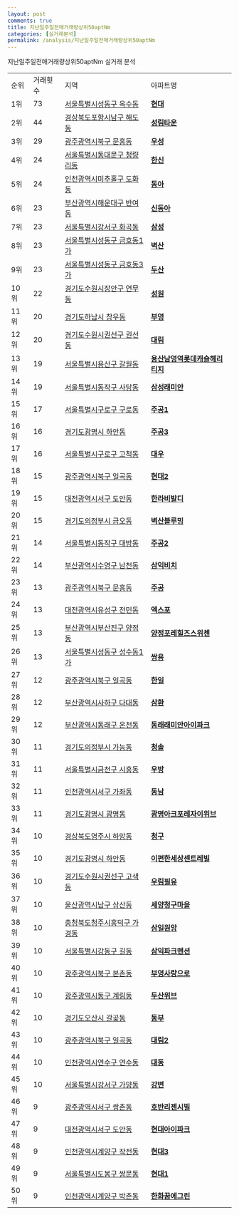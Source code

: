 ```yaml
---
layout: post
comments: true
title: 지난일주일전매거래량상위50aptNm
categories: [실거래분석]
permalink: /analysis/지난일주일전매거래량상위50aptNm
---
```


지난일주일전매거래량상위50aptNm 실거래 분석

<table>
  <tr>
    <td>순위</td>
    <td>거래횟수</td>
    <td>지역</td>
    <td>아파트명</td>
  </tr>

  <tr>
    <td>1위</td>
    <td>73</td>
    <td><a href="/apt/서울특별시성동구옥수동">서울특별시성동구 옥수동</a></td>
    <td colspan="4" style="font-weight: bold;"><a href="/apt/서울특별시성동구옥수동현대">현대</a></td>
  </tr>

  <tr>
    <td>2위</td>
    <td>44</td>
    <td><a href="/apt/경상북도포항시남구해도동">경상북도포항시남구 해도동</a></td>
    <td colspan="4" style="font-weight: bold;"><a href="/apt/경상북도포항시남구해도동성림타운">성림타운</a></td>
  </tr>

  <tr>
    <td>3위</td>
    <td>29</td>
    <td><a href="/apt/광주광역시북구문흥동">광주광역시북구 문흥동</a></td>
    <td colspan="4" style="font-weight: bold;"><a href="/apt/광주광역시북구문흥동우성">우성</a></td>
  </tr>

  <tr>
    <td>4위</td>
    <td>24</td>
    <td><a href="/apt/서울특별시동대문구청량리동">서울특별시동대문구 청량리동</a></td>
    <td colspan="4" style="font-weight: bold;"><a href="/apt/서울특별시동대문구청량리동한신">한신</a></td>
  </tr>

  <tr>
    <td>5위</td>
    <td>24</td>
    <td><a href="/apt/인천광역시미추홀구도화동">인천광역시미추홀구 도화동</a></td>
    <td colspan="4" style="font-weight: bold;"><a href="/apt/인천광역시미추홀구도화동동아">동아</a></td>
  </tr>

  <tr>
    <td>6위</td>
    <td>23</td>
    <td><a href="/apt/부산광역시해운대구반여동">부산광역시해운대구 반여동</a></td>
    <td colspan="4" style="font-weight: bold;"><a href="/apt/부산광역시해운대구반여동신동아">신동아</a></td>
  </tr>

  <tr>
    <td>7위</td>
    <td>23</td>
    <td><a href="/apt/서울특별시강서구화곡동">서울특별시강서구 화곡동</a></td>
    <td colspan="4" style="font-weight: bold;"><a href="/apt/서울특별시강서구화곡동삼성">삼성</a></td>
  </tr>

  <tr>
    <td>8위</td>
    <td>23</td>
    <td><a href="/apt/서울특별시성동구금호동1가">서울특별시성동구 금호동1가</a></td>
    <td colspan="4" style="font-weight: bold;"><a href="/apt/서울특별시성동구금호동1가벽산">벽산</a></td>
  </tr>

  <tr>
    <td>9위</td>
    <td>23</td>
    <td><a href="/apt/서울특별시성동구금호동3가">서울특별시성동구 금호동3가</a></td>
    <td colspan="4" style="font-weight: bold;"><a href="/apt/서울특별시성동구금호동3가두산">두산</a></td>
  </tr>

  <tr>
    <td>10위</td>
    <td>22</td>
    <td><a href="/apt/경기도수원시장안구연무동">경기도수원시장안구 연무동</a></td>
    <td colspan="4" style="font-weight: bold;"><a href="/apt/경기도수원시장안구연무동성원">성원</a></td>
  </tr>

  <tr>
    <td>11위</td>
    <td>20</td>
    <td><a href="/apt/경기도하남시창우동">경기도하남시 창우동</a></td>
    <td colspan="4" style="font-weight: bold;"><a href="/apt/경기도하남시창우동부영">부영</a></td>
  </tr>

  <tr>
    <td>12위</td>
    <td>20</td>
    <td><a href="/apt/경기도수원시권선구권선동">경기도수원시권선구 권선동</a></td>
    <td colspan="4" style="font-weight: bold;"><a href="/apt/경기도수원시권선구권선동대림">대림</a></td>
  </tr>

  <tr>
    <td>13위</td>
    <td>19</td>
    <td><a href="/apt/서울특별시용산구갈월동">서울특별시용산구 갈월동</a></td>
    <td colspan="4" style="font-weight: bold;"><a href="/apt/서울특별시용산구갈월동용산남영역롯데캐슬헤리티지">용산남영역롯데캐슬헤리티지</a></td>
  </tr>

  <tr>
    <td>14위</td>
    <td>19</td>
    <td><a href="/apt/서울특별시동작구사당동">서울특별시동작구 사당동</a></td>
    <td colspan="4" style="font-weight: bold;"><a href="/apt/서울특별시동작구사당동삼성래미안">삼성래미안</a></td>
  </tr>

  <tr>
    <td>15위</td>
    <td>17</td>
    <td><a href="/apt/서울특별시구로구구로동">서울특별시구로구 구로동</a></td>
    <td colspan="4" style="font-weight: bold;"><a href="/apt/서울특별시구로구구로동주공1">주공1</a></td>
  </tr>

  <tr>
    <td>16위</td>
    <td>16</td>
    <td><a href="/apt/경기도광명시하안동">경기도광명시 하안동</a></td>
    <td colspan="4" style="font-weight: bold;"><a href="/apt/경기도광명시하안동주공3">주공3</a></td>
  </tr>

  <tr>
    <td>17위</td>
    <td>16</td>
    <td><a href="/apt/서울특별시구로구고척동">서울특별시구로구 고척동</a></td>
    <td colspan="4" style="font-weight: bold;"><a href="/apt/서울특별시구로구고척동대우">대우</a></td>
  </tr>

  <tr>
    <td>18위</td>
    <td>15</td>
    <td><a href="/apt/광주광역시북구일곡동">광주광역시북구 일곡동</a></td>
    <td colspan="4" style="font-weight: bold;"><a href="/apt/광주광역시북구일곡동현대2">현대2</a></td>
  </tr>

  <tr>
    <td>19위</td>
    <td>15</td>
    <td><a href="/apt/대전광역시서구도안동">대전광역시서구 도안동</a></td>
    <td colspan="4" style="font-weight: bold;"><a href="/apt/대전광역시서구도안동한라비발디">한라비발디</a></td>
  </tr>

  <tr>
    <td>20위</td>
    <td>15</td>
    <td><a href="/apt/경기도의정부시금오동">경기도의정부시 금오동</a></td>
    <td colspan="4" style="font-weight: bold;"><a href="/apt/경기도의정부시금오동벽산블루밍">벽산블루밍</a></td>
  </tr>

  <tr>
    <td>21위</td>
    <td>14</td>
    <td><a href="/apt/서울특별시동작구대방동">서울특별시동작구 대방동</a></td>
    <td colspan="4" style="font-weight: bold;"><a href="/apt/서울특별시동작구대방동주공2">주공2</a></td>
  </tr>

  <tr>
    <td>22위</td>
    <td>14</td>
    <td><a href="/apt/부산광역시수영구남천동">부산광역시수영구 남천동</a></td>
    <td colspan="4" style="font-weight: bold;"><a href="/apt/부산광역시수영구남천동삼익비치">삼익비치</a></td>
  </tr>

  <tr>
    <td>23위</td>
    <td>13</td>
    <td><a href="/apt/광주광역시북구문흥동">광주광역시북구 문흥동</a></td>
    <td colspan="4" style="font-weight: bold;"><a href="/apt/광주광역시북구문흥동주공">주공</a></td>
  </tr>

  <tr>
    <td>24위</td>
    <td>13</td>
    <td><a href="/apt/대전광역시유성구전민동">대전광역시유성구 전민동</a></td>
    <td colspan="4" style="font-weight: bold;"><a href="/apt/대전광역시유성구전민동엑스포">엑스포</a></td>
  </tr>

  <tr>
    <td>25위</td>
    <td>13</td>
    <td><a href="/apt/부산광역시부산진구양정동">부산광역시부산진구 양정동</a></td>
    <td colspan="4" style="font-weight: bold;"><a href="/apt/부산광역시부산진구양정동양정포레힐즈스위첸">양정포레힐즈스위첸</a></td>
  </tr>

  <tr>
    <td>26위</td>
    <td>13</td>
    <td><a href="/apt/서울특별시성동구성수동1가">서울특별시성동구 성수동1가</a></td>
    <td colspan="4" style="font-weight: bold;"><a href="/apt/서울특별시성동구성수동1가쌍용">쌍용</a></td>
  </tr>

  <tr>
    <td>27위</td>
    <td>12</td>
    <td><a href="/apt/광주광역시북구일곡동">광주광역시북구 일곡동</a></td>
    <td colspan="4" style="font-weight: bold;"><a href="/apt/광주광역시북구일곡동한일">한일</a></td>
  </tr>

  <tr>
    <td>28위</td>
    <td>12</td>
    <td><a href="/apt/부산광역시사하구다대동">부산광역시사하구 다대동</a></td>
    <td colspan="4" style="font-weight: bold;"><a href="/apt/부산광역시사하구다대동삼환">삼환</a></td>
  </tr>

  <tr>
    <td>29위</td>
    <td>12</td>
    <td><a href="/apt/부산광역시동래구온천동">부산광역시동래구 온천동</a></td>
    <td colspan="4" style="font-weight: bold;"><a href="/apt/부산광역시동래구온천동동래래미안아이파크">동래래미안아이파크</a></td>
  </tr>

  <tr>
    <td>30위</td>
    <td>11</td>
    <td><a href="/apt/경기도의정부시가능동">경기도의정부시 가능동</a></td>
    <td colspan="4" style="font-weight: bold;"><a href="/apt/경기도의정부시가능동청솔">청솔</a></td>
  </tr>

  <tr>
    <td>31위</td>
    <td>11</td>
    <td><a href="/apt/서울특별시금천구시흥동">서울특별시금천구 시흥동</a></td>
    <td colspan="4" style="font-weight: bold;"><a href="/apt/서울특별시금천구시흥동우방">우방</a></td>
  </tr>

  <tr>
    <td>32위</td>
    <td>11</td>
    <td><a href="/apt/인천광역시서구가좌동">인천광역시서구 가좌동</a></td>
    <td colspan="4" style="font-weight: bold;"><a href="/apt/인천광역시서구가좌동동남">동남</a></td>
  </tr>

  <tr>
    <td>33위</td>
    <td>11</td>
    <td><a href="/apt/경기도광명시광명동">경기도광명시 광명동</a></td>
    <td colspan="4" style="font-weight: bold;"><a href="/apt/경기도광명시광명동광명아크포레자이위브">광명아크포레자이위브</a></td>
  </tr>

  <tr>
    <td>34위</td>
    <td>10</td>
    <td><a href="/apt/경상북도영주시하망동">경상북도영주시 하망동</a></td>
    <td colspan="4" style="font-weight: bold;"><a href="/apt/경상북도영주시하망동청구">청구</a></td>
  </tr>

  <tr>
    <td>35위</td>
    <td>10</td>
    <td><a href="/apt/경기도광명시하안동">경기도광명시 하안동</a></td>
    <td colspan="4" style="font-weight: bold;"><a href="/apt/경기도광명시하안동이편한세상센트레빌">이편한세상센트레빌</a></td>
  </tr>

  <tr>
    <td>36위</td>
    <td>10</td>
    <td><a href="/apt/경기도수원시권선구고색동">경기도수원시권선구 고색동</a></td>
    <td colspan="4" style="font-weight: bold;"><a href="/apt/경기도수원시권선구고색동우림필유">우림필유</a></td>
  </tr>

  <tr>
    <td>37위</td>
    <td>10</td>
    <td><a href="/apt/울산광역시남구삼산동">울산광역시남구 삼산동</a></td>
    <td colspan="4" style="font-weight: bold;"><a href="/apt/울산광역시남구삼산동세양청구마을">세양청구마을</a></td>
  </tr>

  <tr>
    <td>38위</td>
    <td>10</td>
    <td><a href="/apt/충청북도청주시흥덕구가경동">충청북도청주시흥덕구 가경동</a></td>
    <td colspan="4" style="font-weight: bold;"><a href="/apt/충청북도청주시흥덕구가경동삼일원앙">삼일원앙</a></td>
  </tr>

  <tr>
    <td>39위</td>
    <td>10</td>
    <td><a href="/apt/서울특별시강동구길동">서울특별시강동구 길동</a></td>
    <td colspan="4" style="font-weight: bold;"><a href="/apt/서울특별시강동구길동삼익파크맨션">삼익파크맨션</a></td>
  </tr>

  <tr>
    <td>40위</td>
    <td>10</td>
    <td><a href="/apt/광주광역시북구본촌동">광주광역시북구 본촌동</a></td>
    <td colspan="4" style="font-weight: bold;"><a href="/apt/광주광역시북구본촌동부영사랑으로">부영사랑으로</a></td>
  </tr>

  <tr>
    <td>41위</td>
    <td>10</td>
    <td><a href="/apt/광주광역시동구계림동">광주광역시동구 계림동</a></td>
    <td colspan="4" style="font-weight: bold;"><a href="/apt/광주광역시동구계림동두산위브">두산위브</a></td>
  </tr>

  <tr>
    <td>42위</td>
    <td>10</td>
    <td><a href="/apt/경기도오산시갈곶동">경기도오산시 갈곶동</a></td>
    <td colspan="4" style="font-weight: bold;"><a href="/apt/경기도오산시갈곶동동부">동부</a></td>
  </tr>

  <tr>
    <td>43위</td>
    <td>10</td>
    <td><a href="/apt/광주광역시북구일곡동">광주광역시북구 일곡동</a></td>
    <td colspan="4" style="font-weight: bold;"><a href="/apt/광주광역시북구일곡동대림2">대림2</a></td>
  </tr>

  <tr>
    <td>44위</td>
    <td>10</td>
    <td><a href="/apt/인천광역시연수구연수동">인천광역시연수구 연수동</a></td>
    <td colspan="4" style="font-weight: bold;"><a href="/apt/인천광역시연수구연수동대동">대동</a></td>
  </tr>

  <tr>
    <td>45위</td>
    <td>10</td>
    <td><a href="/apt/서울특별시강서구가양동">서울특별시강서구 가양동</a></td>
    <td colspan="4" style="font-weight: bold;"><a href="/apt/서울특별시강서구가양동강변">강변</a></td>
  </tr>

  <tr>
    <td>46위</td>
    <td>9</td>
    <td><a href="/apt/광주광역시서구쌍촌동">광주광역시서구 쌍촌동</a></td>
    <td colspan="4" style="font-weight: bold;"><a href="/apt/광주광역시서구쌍촌동호반리젠시빌">호반리젠시빌</a></td>
  </tr>

  <tr>
    <td>47위</td>
    <td>9</td>
    <td><a href="/apt/대전광역시서구도안동">대전광역시서구 도안동</a></td>
    <td colspan="4" style="font-weight: bold;"><a href="/apt/대전광역시서구도안동현대아이파크">현대아이파크</a></td>
  </tr>

  <tr>
    <td>48위</td>
    <td>9</td>
    <td><a href="/apt/인천광역시계양구작전동">인천광역시계양구 작전동</a></td>
    <td colspan="4" style="font-weight: bold;"><a href="/apt/인천광역시계양구작전동현대3">현대3</a></td>
  </tr>

  <tr>
    <td>49위</td>
    <td>9</td>
    <td><a href="/apt/서울특별시도봉구쌍문동">서울특별시도봉구 쌍문동</a></td>
    <td colspan="4" style="font-weight: bold;"><a href="/apt/서울특별시도봉구쌍문동현대1">현대1</a></td>
  </tr>

  <tr>
    <td>50위</td>
    <td>9</td>
    <td><a href="/apt/인천광역시계양구박촌동">인천광역시계양구 박촌동</a></td>
    <td colspan="4" style="font-weight: bold;"><a href="/apt/인천광역시계양구박촌동한화꿈에그린">한화꿈에그린</a></td>
  </tr>

</table>
